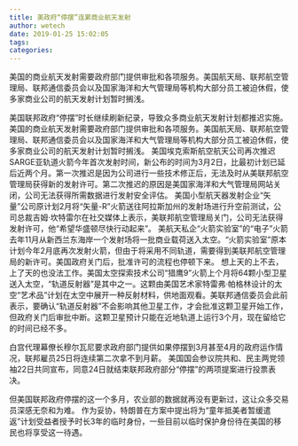 ```yaml
---
title: 美政府“停摆”连累商业航天发射
author: wetech
date: 2019-01-25 15:02:05
tags: 
categories: 
---
```

美国的商业航天发射需要政府部门提供审批和各项服务。美国航天局、联邦航空管理局、联邦通信委员会以及国家海洋和大气管理局等机构大部分员工被迫休假，使多家商业公司的航天发射计划暂时搁浅。
<!-- more -->
美国联邦政府“停摆”时长继续刷新纪录，导致众多商业航天发射计划都推迟实施。
美国的商业航天发射需要政府部门提供审批和各项服务。美国航天局、联邦航空管理局、联邦通信委员会以及国家海洋和大气管理局等机构大部分员工被迫休假，使多家商业公司的航天发射计划暂时搁浅。
美国埃克索斯航空航天公司再次推迟SARGE亚轨道火箭今年首次发射时间，新公布的时间为3月2日，比最初计划已延后近两个月。第一次推迟是因为公司进行一些技术修正后，无法及时从美联邦航空管理局获得新的发射许可。第二次推迟的原因是美国家海洋和大气管理局网站关闭，公司无法获得所需数据进行发射安全评估。
美国小型航天器发射企业“矢量”公司原计划2月将“矢量-R”火箭送往阿拉斯加州的发射场进行升空前测试，公司总裁吉姆·坎特雷尔在社交媒体上表示，美联邦航空管理局关门，公司无法获得发射许可，他“希望华盛顿尽快行动起来”。
美航天私企“火箭实验室”的“电子”火箭去年11月从新西兰东海岸一个发射场将一批商业载荷送入太空。“火箭实验室”原本计划今年2月底再次发射火箭，但由于将采用不同轨道，需要得到美联邦航空管理局的新许可。美国政府关门后，批准许可的流程也停顿下来。
想上天的上不去，上了天的也没法工作。美国太空探索技术公司“猎鹰9”火箭上个月将64颗小型卫星送入太空，“轨道反射器”是其中之一。这颗由美国艺术家特雷弗·帕格林设计的太空“艺术品”计划在太空中展开一种反射材料，供地面观看。美联邦通信委员会此前表示，要确认“轨道反射器”不会影响其他卫星工作，才会批准这颗卫星开始工作，但政府关门后审批中断。这颗卫星预计只能在近地轨道上运行3个月，现在留给它的时间已经不多。
 
 
白宫代理幕僚长穆尔瓦尼要求政府部门提供如果停摆到3月甚至4月的政府运作情况，联邦雇员25日将连续第二次拿不到月薪。
美国国会参议院共和、民主两党领袖22日共同宣布，同意24日就结束联邦政府部分“停摆”的两项提案进行投票表决。
但美国联邦政府停摆的这一个多月，农业部的数据就再没有更新过，这让众多交易员深感无奈和为难。
作为妥协，特朗普在方案中提出将为“童年抵美者暂缓遣返”计划受益者授予时长3年的临时身份，一些目前以临时保护身份待在美国的移民也将享受这一待遇。 　　

